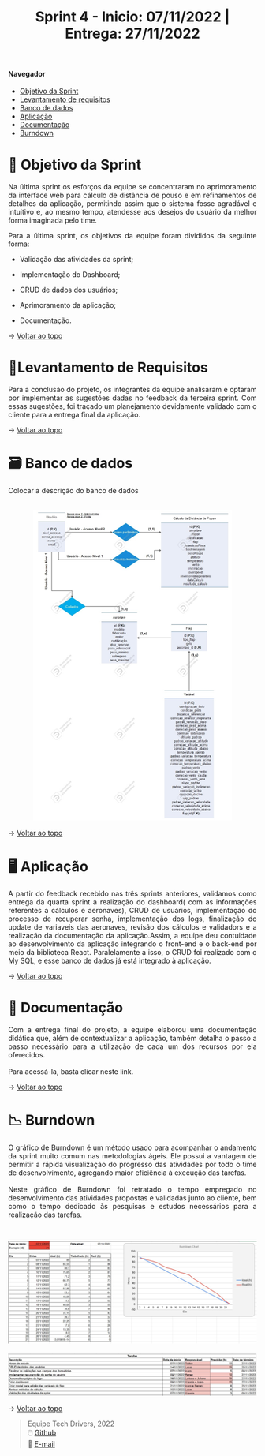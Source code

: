 <div align="center">
  <h1>Sprint 4 - Inicio: 07/11/2022 | Entrega: 27/11/2022</h1>
</div>

<br id="topo"> 

#### Navegador
* <a href="#objetivo">Objetivo da Sprint</a>
* <a href="#requisitos">Levantamento de requisitos</a>
* <a href="#bd">Banco de dados</a>
* <a href="#type">Aplicação</a>
* <a href="#doc">Documentação</a>
* <a href="#burndown">Burndown</a>

<span id="objetivo">

# 📌 Objetivo da Sprint 
  
<p align="justify">Na última sprint os esforços da equipe se concentraram no aprimoramento da interface web para cálculo de distância de pouso e em refinamentos de detalhes da aplicação, permitindo assim que o sistema fosse agradável e intuitivo e, ao mesmo tempo, atendesse aos desejos do usuário da melhor forma imaginada pelo time.</p>

<div align="justify">
Para a última sprint, os objetivos da equipe foram divididos da seguinte forma:
  
* Validação das atividades da sprint;
  
* Implementação do Dashboard;
  
* CRUD de dados dos usuários;
  
* Aprimoramento da aplicação;

* Documentação.
  
</div>

→ [Voltar ao topo](#topo)

<span id="requisitos">

# 📝Levantamento de Requisitos 
  
<p align="justify">
Para a conclusão do projeto, os integrantes da equipe analisaram e optaram por implementar as sugestões dadas no feedback da terceira sprint. Com essas sugestões, foi traçado um planejamento devidamente validado com o cliente para a entrega final da aplicação.</p>
  
→ [Voltar ao topo](#topo)
  
<span id="bd">

# 🗃 Banco de dados
  
<p align="justify">Colocar a descrição do banco de dados<br>
<br></p>
<p align="center">
<img src="Imagens/DER-atualizado.png" alt="Diagrama que representa a relação entre as entidades do banco de dados da aplicação" width="80%" height="80%">
</p>
</p>

→ [Voltar ao topo](#topo)

<span id="type">

  # 🖥 Aplicação
  
<p align="justify">A partir do feedback recebido nas três sprints anteriores, validamos como entrega da quarta sprint a realização do dashboard( com as informações referentes a cálculos e aeronaves), CRUD de usuários, implementação do processo de recuperar senha, implementação dos logs, finalização do update de variaveis das aeronaves, revisão dos cálculos e validadors e a realização da documentação  da aplicação.Assim, a equipe deu contuidade ao desenvolvimento da aplicação integrando o front-end e o back-end por meio da biblioteca React. Paralelamente a isso, o CRUD foi realizado com o My SQL, e esse banco de dados já está integrado à aplicação. 
<br>
</p>

→ [Voltar ao topo](#topo)
  
  
<span id="type">
  
# 📃 Documentação
  
  <p align="justify">Com a entrega final do projeto, a equipe elaborou uma documentação didática que, além de contextualizar a aplicação, também detalha o passo a passo necessário para a utilização de cada um dos recursos por ela oferecidos.<br>
  <br>
  Para acessá-la, basta clicar neste link.</p>
  
→ [Voltar ao topo](#topo)
  

<span id="burndown">
  
# 📉 Burndown
  
<p align="justify">O gráfico de Burndown é um método usado para acompanhar o andamento da sprint muito comum nas metodologias ágeis. Ele possui a vantagem de permitir a rápida visualização do progresso das atividades por todo o time de desenvolvimento, agregando maior eficiência à execução das tarefas.<br>
<br>
Neste gráfico de Burndown foi retratado o tempo empregado no desenvolvimento das atividades propostas e validadas junto ao cliente, bem como o tempo dedicado às pesquisas e estudos necessários para a realização das tarefas.<br>
</p>

<br>
<p align="center">
<img src="Imagens/burndown-4.jpg" alt="Gráfico de Burndown representando as atividades desenvolvidas na quarta sprint" width="100%" height="100%">
<br>
<br>
<img src="Imagens/atividades-quarta-sprint.jpg" alt="Descrição das atividades desenvolvidas na quarta sprint" width="100%" height="100%">
</p>

→ [Voltar ao topo](#topo)

> Equipe Tech Drivers, 2022 <br>
> 🖱️ [Github](https://github.com/TechDriversFatec)<br>
> 📧 [E-mail](mailto:techdrivers.fatec@gmail.com)
